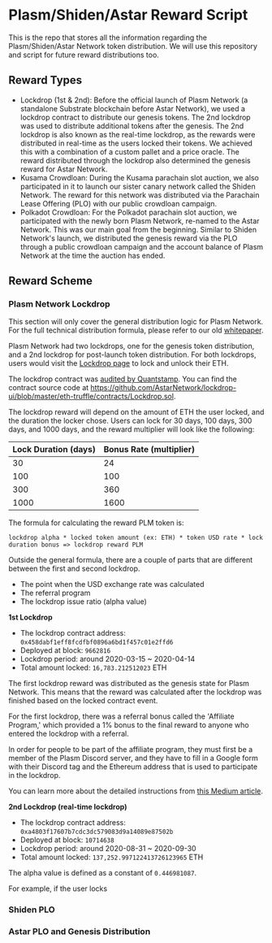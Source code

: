 # Plasm/Shiden/Astar Reward Script

This is the repo that stores all the information regarding the Plasm/Shiden/Astar Network token distribution.
We will use this repository and script for future reward distributions too.

## Reward Types

- Lockdrop (1st & 2nd): Before the official launch of Plasm Network (a standalone Substrate blockchain before Astar Network), we used a lockdrop contract to distribute our genesis tokens. The 2nd lockdrop was used to distribute additional tokens after the genesis. The 2nd lockdrop is also known as the real-time lockdrop, as the rewards were distributed in real-time as the users locked their tokens. We achieved this with a combination of a custom pallet and a price oracle. The reward distributed through the lockdrop also determined the genesis reward for Astar Network.
- Kusama Crowdloan: During the Kusama parachain slot auction, we also participated in it to launch our sister canary network called the Shiden Network. The reward for this network was distributed via the Parachain Lease Offering (PLO) with our public crowdloan campaign.
- Polkadot Crowdloan: For the Polkadot parachain slot auction, we participated with the newly born Plasm Network, re-named to the Astar Network. This was our main goal from the beginning. Similar to Shiden Network's launch, we distributed the genesis reward via the PLO through a public crowdloan campaign and the account balance of Plasm Network at the time the auction has ended.

## Reward Scheme

### Plasm Network Lockdrop

This section will only cover the general distribution logic for Plasm Network.
For the full technical distribution formula, please refer to our old [whitepaper](https://github.com/AstarNetwork/plasmdocs/blob/master/wp/en.pdf).

Plasm Network had two lockdrops, one for the genesis token distribution, and a 2nd lockdrop for post-launch token distribution.
For both lockdrops, users would visit the [Lockdrop page](https://lockdrop.astar.network/#/lock-form) to lock and unlock their ETH.

The lockdrop contract was [audited by Quantstamp](https://github.com/AstarNetwork/lockdrop-ui/blob/master/eth-truffle/audit/quantstamp-audit.pdf).
You can find the contract source code at <https://github.com/AstarNetwork/lockdrop-ui/blob/master/eth-truffle/contracts/Lockdrop.sol>.

The lockdrop reward will depend on the amount of ETH the user locked, and the duration the locker chose.
Users can lock for 30 days, 100 days, 300 days, and 1000 days, and the reward multiplier will look like the following:

| Lock Duration (days) | Bonus Rate (multiplier) |
|----------------------|-------------------------|
| 30                   | 24                      |
| 100                  | 100                     |
| 300                  | 360                     |
| 1000                 | 1600                    |

The formula for calculating the reward PLM token is:

```text
lockdrop alpha * locked token amount (ex: ETH) * token USD rate * lock duration bonus => lockdrop reward PLM
```

Outside the general formula, there are a couple of parts that are different between the first and second lockdrop.

- The point when the USD exchange rate was calculated
- The referral program
- The lockdrop issue ratio (alpha value)

**1st Lockdrop**

- The lockdrop contract address: `0x458dabf1eff8fcdfbf0896a6bd1f457c01e2ffd6`
- Deployed at block: `9662816`
- Lockdrop period: around 2020-03-15 ~ 2020-04-14
- Total amount locked: `16,783.212512023` ETH

The first lockdrop reward was distributed as the genesis state for Plasm Network.
This means that the reward was calculated after the lockdrop was finished based on the locked contract event.

For the first lockdrop, there was a referral bonus called the 'Affiliate Program,' which provided a 1% bonus to the final reward to anyone who entered the lockdrop with a referral.

In order for people to be part of the affiliate program, they must first be a member of the Plasm Discord server, and they have to fill in a Google form with their Discord tag and the Ethereum address that is used to participate in the lockdrop.

You can learn more about the detailed instructions from [this Medium article](https://medium.com/astar-network/lockdrop-with-friends-the-plasm-network-affiliation-program-b385c1cd800d).

**2nd Lockdrop (real-time lockdrop)**

- The lockdrop contract address: `0xa4803f17607b7cdc3dc579083d9a14089e87502b`
- Deployed at block: `10714638`
- Lockdrop period: around 2020-08-31 ~ 2020-09-30
- Total amount locked: `137,252.997122413726123965` ETH



The alpha value is defined as a constant of `0.446981087`.

For example, if the user locks 

### Shiden PLO

### Astar PLO and Genesis Distribution
